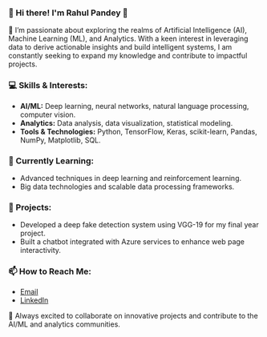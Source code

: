 ### **👋 Hi there! I'm Rahul Pandey 👋**

🔭 I’m passionate about exploring the realms of Artificial Intelligence (AI), Machine Learning (ML), and Analytics. With a keen interest in leveraging data to derive actionable insights and build intelligent systems, I am constantly seeking to expand my knowledge and contribute to impactful projects.

### **💻 Skills & Interests:**
- **AI/ML:** Deep learning, neural networks, natural language processing, computer vision.
- **Analytics:** Data analysis, data visualization, statistical modeling.
- **Tools & Technologies:** Python, TensorFlow, Keras, scikit-learn, Pandas, NumPy, Matplotlib, SQL.

### **🌱 Currently Learning:**
- Advanced techniques in deep learning and reinforcement learning.
- Big data technologies and scalable data processing frameworks.

### **🚀 Projects:**
- Developed a deep fake detection system using VGG-19 for my final year project.
- Built a chatbot integrated with Azure services to enhance web page interactivity.

### **📫 How to Reach Me:**
- [Email](rahulpandey99033@gmmail.com)
- [LinkedIn](https://www.linkedin.com/in/rahul-pandey-677147271/)

🌟 Always excited to collaborate on innovative projects and contribute to the AI/ML and analytics communities.

